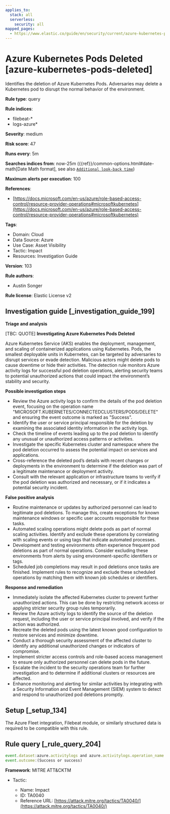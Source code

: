 ```yaml
---
applies_to:
  stack: all
  serverless:
    security: all
mapped_pages:
  - https://www.elastic.co/guide/en/security/current/azure-kubernetes-pods-deleted.html
---
```


# Azure Kubernetes Pods Deleted [azure-kubernetes-pods-deleted]

Identifies the deletion of Azure Kubernetes Pods. Adversaries may delete a Kubernetes pod to disrupt the normal behavior of the environment.

**Rule type**: query

**Rule indices**:

* filebeat-*
* logs-azure*

**Severity**: medium

**Risk score**: 47

**Runs every**: 5m

**Searches indices from**: now-25m ({{ref}}/common-options.html#date-math[Date Math format], see also [`Additional look-back time`](docs-content://solutions/security/detect-and-alert/create-detection-rule.md#rule-schedule))

**Maximum alerts per execution**: 100

**References**:

* [https://docs.microsoft.com/en-us/azure/role-based-access-control/resource-provider-operations#microsoftkubernetes](https://docs.microsoft.com/en-us/azure/role-based-access-control/resource-provider-operations#microsoftkubernetes)

**Tags**:

* Domain: Cloud
* Data Source: Azure
* Use Case: Asset Visibility
* Tactic: Impact
* Resources: Investigation Guide

**Version**: 103

**Rule authors**:

* Austin Songer

**Rule license**: Elastic License v2

## Investigation guide [_investigation_guide_199]

**Triage and analysis**

[TBC: QUOTE]
**Investigating Azure Kubernetes Pods Deleted**

Azure Kubernetes Service (AKS) enables the deployment, management, and scaling of containerized applications using Kubernetes. Pods, the smallest deployable units in Kubernetes, can be targeted by adversaries to disrupt services or evade detection. Malicious actors might delete pods to cause downtime or hide their activities. The detection rule monitors Azure activity logs for successful pod deletion operations, alerting security teams to potential unauthorized actions that could impact the environment’s stability and security.

**Possible investigation steps**

* Review the Azure activity logs to confirm the details of the pod deletion event, focusing on the operation name "MICROSOFT.KUBERNETES/CONNECTEDCLUSTERS/PODS/DELETE" and ensuring the event outcome is marked as "Success".
* Identify the user or service principal responsible for the deletion by examining the associated identity information in the activity logs.
* Check the timeline of events leading up to the pod deletion to identify any unusual or unauthorized access patterns or activities.
* Investigate the specific Kubernetes cluster and namespace where the pod deletion occurred to assess the potential impact on services and applications.
* Cross-reference the deleted pod’s details with recent changes or deployments in the environment to determine if the deletion was part of a legitimate maintenance or deployment activity.
* Consult with the relevant application or infrastructure teams to verify if the pod deletion was authorized and necessary, or if it indicates a potential security incident.

**False positive analysis**

* Routine maintenance or updates by authorized personnel can lead to legitimate pod deletions. To manage this, create exceptions for known maintenance windows or specific user accounts responsible for these tasks.
* Automated scaling operations might delete pods as part of normal scaling activities. Identify and exclude these operations by correlating with scaling events or using tags that indicate automated processes.
* Development and testing environments often experience frequent pod deletions as part of normal operations. Consider excluding these environments from alerts by using environment-specific identifiers or tags.
* Scheduled job completions may result in pod deletions once tasks are finished. Implement rules to recognize and exclude these scheduled operations by matching them with known job schedules or identifiers.

**Response and remediation**

* Immediately isolate the affected Kubernetes cluster to prevent further unauthorized actions. This can be done by restricting network access or applying stricter security group rules temporarily.
* Review the Azure activity logs to identify the source of the deletion request, including the user or service principal involved, and verify if the action was authorized.
* Recreate the deleted pods using the latest known good configuration to restore services and minimize downtime.
* Conduct a thorough security assessment of the affected cluster to identify any additional unauthorized changes or indicators of compromise.
* Implement stricter access controls and role-based access management to ensure only authorized personnel can delete pods in the future.
* Escalate the incident to the security operations team for further investigation and to determine if additional clusters or resources are affected.
* Enhance monitoring and alerting for similar activities by integrating with a Security Information and Event Management (SIEM) system to detect and respond to unauthorized pod deletions promptly.


## Setup [_setup_134]

The Azure Fleet integration, Filebeat module, or similarly structured data is required to be compatible with this rule.


## Rule query [_rule_query_204]

```js
event.dataset:azure.activitylogs and azure.activitylogs.operation_name:"MICROSOFT.KUBERNETES/CONNECTEDCLUSTERS/PODS/DELETE" and
event.outcome:(Success or success)
```

**Framework**: MITRE ATT&CKTM

* Tactic:

    * Name: Impact
    * ID: TA0040
    * Reference URL: [https://attack.mitre.org/tactics/TA0040/](https://attack.mitre.org/tactics/TA0040/)



